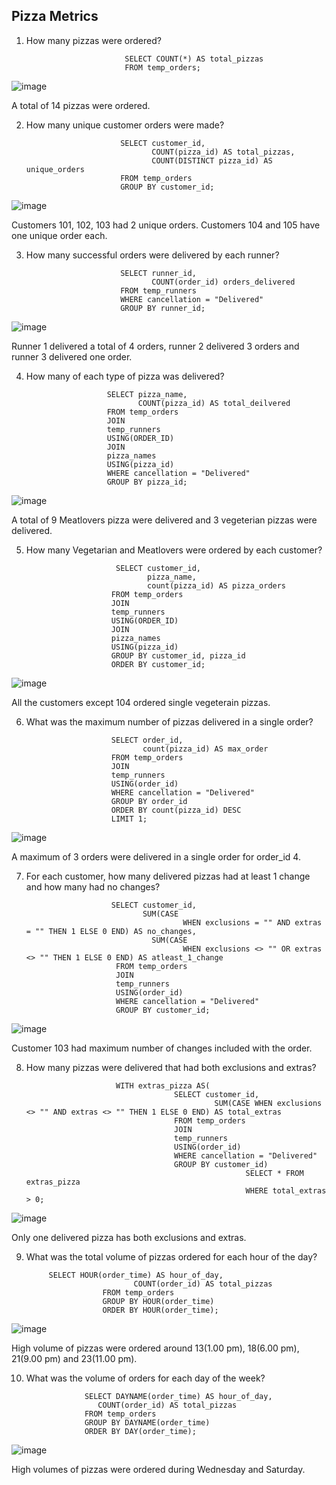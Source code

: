 ## Pizza Metrics 

1. How many pizzas were ordered?

                             SELECT COUNT(*) AS total_pizzas
                             FROM temp_orders;

![image](https://user-images.githubusercontent.com/104596844/172402407-12e3de69-f389-49dc-8c35-f897dcbf1c13.png)

A total of 14 pizzas were ordered.

2. How many unique customer orders were made?

                            SELECT customer_id,
                                   COUNT(pizza_id) AS total_pizzas,
                                   COUNT(DISTINCT pizza_id) AS unique_orders
                            FROM temp_orders
                            GROUP BY customer_id;
                            
![image](https://user-images.githubusercontent.com/104596844/172403353-ca197899-052e-4458-9732-af41b4207923.png)

Customers 101, 102, 103 had 2 unique orders. Customers 104 and 105 have one unique order each.

3. How many successful orders were delivered by each runner?

                            SELECT runner_id,
                                   COUNT(order_id) orders_delivered
                            FROM temp_runners
                            WHERE cancellation = "Delivered"
                            GROUP BY runner_id;
                            
 ![image](https://user-images.githubusercontent.com/104596844/172404695-edc3d579-7b00-430f-bf5f-95d096949cb4.png)

Runner 1 delivered a total of 4 orders, runner 2 delivered 3 orders and runner 3 delivered one order.
                            
4. How many of each type of pizza was delivered?

                         SELECT pizza_name,
                                COUNT(pizza_id) AS total_deilvered
                         FROM temp_orders
                         JOIN
                         temp_runners
                         USING(ORDER_ID)
                         JOIN 
                         pizza_names
                         USING(pizza_id)
                         WHERE cancellation = "Delivered"
                         GROUP BY pizza_id;
                         
![image](https://user-images.githubusercontent.com/104596844/172405590-40020811-7274-47e0-aed0-01ef133497b1.png)

A total of 9 Meatlovers pizza were delivered and 3 vegeterian pizzas were delivered.

5. How many Vegetarian and Meatlovers were ordered by each customer?

                           SELECT customer_id, 
                                  pizza_name,
                                  count(pizza_id) AS pizza_orders			 
                          FROM temp_orders
                          JOIN
                          temp_runners
                          USING(ORDER_ID)
                          JOIN 
                          pizza_names
                          USING(pizza_id)
                          GROUP BY customer_id, pizza_id
                          ORDER BY customer_id;
                          
![image](https://user-images.githubusercontent.com/104596844/172406504-b685f0ec-c785-41b4-9dfa-0a0e437a2423.png)

All the customers except 104 ordered single vegeterain pizzas. 

6. What was the maximum number of pizzas delivered in a single order?

                          SELECT order_id,
                                 count(pizza_id) AS max_order
                          FROM temp_orders
                          JOIN
                          temp_runners
                          USING(order_id)
                          WHERE cancellation = "Delivered"
                          GROUP BY order_id
                          ORDER BY count(pizza_id) DESC
                          LIMIT 1;
                          
![image](https://user-images.githubusercontent.com/104596844/172407579-6fa84235-30be-41e6-9459-5ea3e80bae79.png)

A maximum of 3 orders were delivered in a single order for order_id 4.

7. For each customer, how many delivered pizzas had at least 1 change and how many had no changes?
                          
                          SELECT customer_id,
                                 SUM(CASE 
                                          WHEN exclusions = "" AND extras = "" THEN 1 ELSE 0 END) AS no_changes, 
	                               SUM(CASE 
                                          WHEN exclusions <> "" OR extras <> "" THEN 1 ELSE 0 END) AS atleast_1_change
                           FROM temp_orders
                           JOIN
                           temp_runners
                           USING(order_id)
                           WHERE cancellation = "Delivered"
                           GROUP BY customer_id;
                           
![image](https://user-images.githubusercontent.com/104596844/172408742-1d5fa3d5-77cb-4410-9575-86d1c76d3e39.png)

Customer 103 had maximum number of changes included with the order.

8. How many pizzas were delivered that had both exclusions and extras?

                           WITH extras_pizza AS(
                                        SELECT customer_id,
	                                             SUM(CASE WHEN exclusions <> "" AND extras <> "" THEN 1 ELSE 0 END) AS total_extras
                                        FROM temp_orders
                                        JOIN
                                        temp_runners
                                        USING(order_id)
                                        WHERE cancellation = "Delivered"
                                        GROUP BY customer_id)
                                                        SELECT * FROM extras_pizza
                                                        WHERE total_extras > 0;
                                                        
 ![image](https://user-images.githubusercontent.com/104596844/172410330-ffae36ba-5e46-4478-8226-64f71dc4554d.png)
 
 Only one delivered pizza has both exclusions and extras.

9. What was the total volume of pizzas ordered for each hour of the day?
                        
			SELECT HOUR(order_time) AS hour_of_day,
                               COUNT(order_id) AS total_pizzas
                        FROM temp_orders
                        GROUP BY HOUR(order_time)
                        ORDER BY HOUR(order_time);
			
![image](https://user-images.githubusercontent.com/104596844/173192451-d14988c9-564e-457b-8769-0e5f89e95a15.png)

High volume of pizzas were ordered around 13(1.00 pm), 18(6.00 pm), 21(9.00 pm) and 23(11.00 pm). 

10. What was the volume of orders for each day of the week?

                     SELECT DAYNAME(order_time) AS hour_of_day,
	                    COUNT(order_id) AS total_pizzas
                     FROM temp_orders
                     GROUP BY DAYNAME(order_time)
                     ORDER BY DAY(order_time);
		     
![image](https://user-images.githubusercontent.com/104596844/173192620-5ee6815a-851b-4d66-8ea7-d20bfe5da758.png)

High volumes of pizzas were ordered during Wednesday and Saturday.


